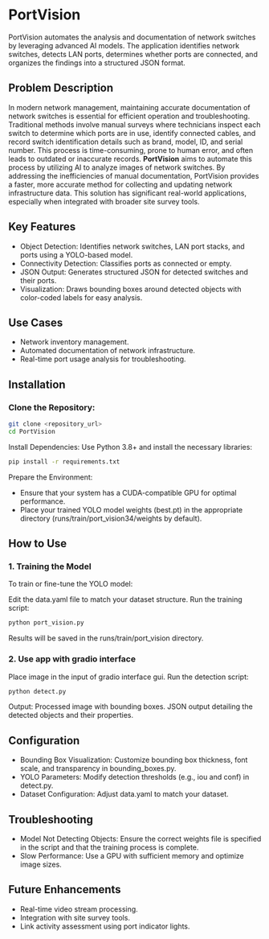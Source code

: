 # PortVision
PortVision automates the analysis and documentation of network switches by leveraging advanced AI models. The application identifies network switches, detects LAN ports, determines whether ports are connected, and organizes the findings into a structured JSON format.

## Problem Description
In modern network management, maintaining accurate documentation of network switches is essential for efficient operation and troubleshooting. Traditional methods involve manual surveys where technicians inspect each switch to determine which ports are in use, identify connected cables, and record switch identification details such as brand, model, ID, and serial number. This process is time-consuming, prone to human error, and often leads to outdated or inaccurate records.
**PortVision** aims to automate this process by utilizing AI to analyze images of network switches.
By addressing the inefficiencies of manual documentation, PortVision provides a faster, more accurate method for collecting and updating network infrastructure data. This solution has significant real-world applications, especially when integrated with broader site survey tools.

## Key Features

- Object Detection: Identifies network switches, LAN port stacks, and ports using a YOLO-based model.
- Connectivity Detection: Classifies ports as connected or empty.
- JSON Output: Generates structured JSON for detected switches and their ports.
- Visualization: Draws bounding boxes around detected objects with color-coded labels for easy analysis.

## Use Cases

- Network inventory management.
- Automated documentation of network infrastructure.
- Real-time port usage analysis for troubleshooting.

## Installation

### Clone the Repository:

```bash
git clone <repository_url>
cd PortVision
```

Install Dependencies: Use Python 3.8+ and install the necessary libraries:

```bash
pip install -r requirements.txt
```

Prepare the Environment:

- Ensure that your system has a CUDA-compatible GPU for optimal performance.
- Place your trained YOLO model weights (best.pt) in the appropriate directory (runs/train/port_vision34/weights by default).


## How to Use

### 1. Training the Model
To train or fine-tune the YOLO model:

Edit the data.yaml file to match your dataset structure.
Run the training script:

```bash
python port_vision.py

```
Results will be saved in the runs/train/port_vision directory.

### 2. Use app with gradio interface
Place image in the input of gradio interface gui.
Run the detection script:

```bash
python detect.py
```

Output:
Processed image with bounding boxes.
JSON output detailing the detected objects and their properties.


## Configuration

- Bounding Box Visualization: Customize bounding box thickness, font scale, and transparency in bounding_boxes.py.
- YOLO Parameters: Modify detection thresholds (e.g., iou and conf) in detect.py.
- Dataset Configuration: Adjust data.yaml to match your dataset.

## Troubleshooting

- Model Not Detecting Objects: Ensure the correct weights file is specified in the script and that the training process is complete.
- Slow Performance: Use a GPU with sufficient memory and optimize image sizes.

## Future Enhancements

- Real-time video stream processing.
- Integration with site survey tools.
- Link activity assessment using port indicator lights.




